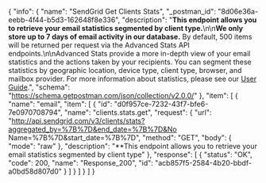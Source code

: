 {
  "info": {
    "name": "SendGrid Get Clients Stats",
    "_postman_id": "8d06e36a-eebb-4f44-b5d3-162648f8e336",
    "description": "**This endpoint allows you to retrieve your email statistics segmented by client type.**\n\n**We only store up to 7 days of email activity in our database.** By default, 500 items will be returned per request via the Advanced Stats API endpoints.\n\nAdvanced Stats provide a more in-depth view of your email statistics and the actions taken by your recipients. You can segment these statistics by geographic location, device type, client type, browser, and mailbox provider. For more information about statistics, please see our [User Guide](https://sendgrid.com/docs/User_Guide/Statistics/index.html).",
    "schema": "https://schema.getpostman.com/json/collection/v2.0.0/"
  },
  "item": [
    {
      "name": "email",
      "item": [
        {
          "id": "d0f957ce-7232-43f7-bfe6-7e0970708794",
          "name": "clients.stats.get",
          "request": {
            "url": "http://api.sendgrid.com/v3/clients/stats?aggregated_by=%7B%7D&end_date=%7B%7D&No Name=%7B%7D&start_date=%7B%7D",
            "method": "GET",
            "body": {
              "mode": "raw"
            },
            "description": "**This endpoint allows you to retrieve your email statistics segmented by client type"
          },
          "response": [
            {
              "status": "OK",
              "code": 200,
              "name": "Response_200",
              "id": "acb857f5-2584-4b20-bbdf-a0bd58d807d0"
            }
          ]
        }
      ]
    }
  ]
}